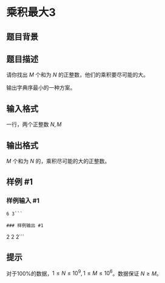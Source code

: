 # 乘积最大3

## 题目背景



## 题目描述

请你找出 $M$ 个和为 $N$ 的正整数，他们的乘积要尽可能的大。

输出字典序最小的一种方案。


## 输入格式

一行，两个正整数 $N,M$


## 输出格式

$M$ 个和为 $N$ 的，乘积尽可能的大的正整数。


## 样例 #1

### 样例输入 #1
```
6 3```

### 样例输出 #1

```
2 2 2```

## 提示

对于100%的数据，$1 \le N \le 10^{9},1 \le M \le 10^{6}$。数据保证 $N \geq M$。
